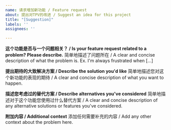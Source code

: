 ```yaml
---
name: 请求增加新功能 / Feature request
about: 提出对TPV的改进 / Suggest an idea for this project
title: "[Suggestion]"
labels: ''
assignees: ''

---
```


**这个功能是否与一个问题相关？ / Is your feature request related to a problem? Please describe.**
简单地描述了问题所在 / A clear and concise description of what the problem is. Ex. I'm always frustrated when [...]

**提出期待的大致解决方案 / Describe the solution you'd like**
简单地描述您对这个新功能的表现的期待 / A clear and concise description of what you want to happen.

**描述您考虑过的替代方案 / Describe alternatives you've considered**
简单地描述对于这个功能您使用过什么替代方案 / A clear and concise description of any alternative solutions or features you've considered.

**附加内容 / Additional context**
添加任何需要补充的内容 / Add any other context about the problem here.
